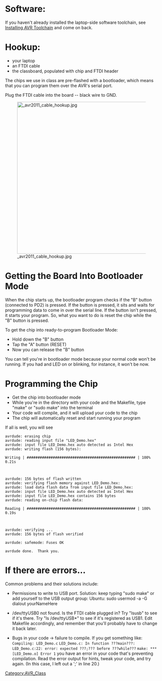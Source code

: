 # Software:

If you haven't already installed the laptop-side software toolchain, see
[Installing AVR Toolchain](Installing_AVR_Toolchain "wikilink") and come
on back.

# Hookup:

- your laptop
- an FTDI cable
- the classboard, populated with chip and FTDI header

The chips we use in class are pre-flashed with a bootloader, which means
that you can program them over the AVR's serial port.

Plug the FTDI cable into the board -- black wire to GND.

<figure>
<img src="_avr2011_cable_hookup.jpg" title="_avr2011_cable_hookup.jpg"
width="500" />
<figcaption>_avr2011_cable_hookup.jpg</figcaption>
</figure>

# Getting the Board Into Bootloader Mode

When the chip starts up, the bootloader program checks if the "B" button
(connected to PD2) is pressed. If the button is pressed, it sits and
waits for programming data to come in over the serial line. If the
button isn't pressed, it starts your program. So, what you want to do is
reset the chip while the "B" button is pressed.

To get the chip into ready-to-program Bootloader Mode:

- Hold down the "B" button
- Tap the "A" button (RESET)
- Now you can release the "B" button

You can tell you're in bootloader mode because your normal code won't be
running. If you had and LED on or blinking, for instance, it won't be
now.

# Programming the Chip

- Get the chip into bootloader mode
- While you're in the directory with your code and the Makefile, type
  "make" or "sudo make" into the terminal
- Your code will compile, and it will upload your code to the chip
- The chip will automatically reset and start running your program

If all is well, you will see

    avrdude: erasing chip
    avrdude: reading input file "LED_Demo.hex"
    avrdude: input file LED_Demo.hex auto detected as Intel Hex
    avrdude: writing flash (156 bytes):

    Writing | ################################################## | 100% 0.21s



    avrdude: 156 bytes of flash written
    avrdude: verifying flash memory against LED_Demo.hex:
    avrdude: load data flash data from input file LED_Demo.hex:
    avrdude: input file LED_Demo.hex auto detected as Intel Hex
    avrdude: input file LED_Demo.hex contains 156 bytes
    avrdude: reading on-chip flash data:

    Reading | ################################################## | 100% 0.19s



    avrdude: verifying ...
    avrdude: 156 bytes of flash verified

    avrdude: safemode: Fuses OK

    avrdude done.  Thank you.

# If there are errors...

Common problems and their solutions include:

- Permissions to write to USB port. Solution: keep typing "sudo make" or
  add yourself to the USB output group:
      Ubuntu: sudo usermod -a -G dialout yourNameHere

<!-- -->

- /dev/ttyUSB0 not found. Is the FTDI cable plugged in? Try "lsusb" to
  see if it's there. Try "ls /dev/ttyUSB\*" to see if it's registered as
  USB1. Edit Makefile accordingly, and remember that you'll probably
  have to change it back later.

<!-- -->

- Bugs in your code -\> failure to compile. If you get something like:
  `Compiling: LED_Demo.c`
  `LED_Demo.c: In function ???main???:`
  `LED_Demo.c:22: error: expected ???;??? before ???while???`
  `make: *** [LED_Demo.o] Error 1`
  you have an error in your code that's preventing compilation. Read the
  error output for hints, tweak your code, and try again. (In this case,
  I left out a ';' in line 20.)

[Category:AVR_Class](Category:AVR_Class "wikilink")